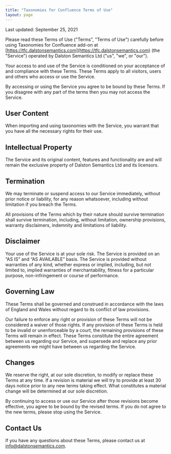 ```yaml
---
title: "Taxonomies for Confluence Terms of Use"
layout: page
---
```


Last updated: September 25, 2021

Please read these Terms of Use ("Terms", "Terms of Use") carefully before using Taxonomies for Confluence add-on at [https://tfc.dalstonsemantics.com](https://tfc.dalstonsemantics.com) (the "Service") operated by Dalston Semantics Ltd ("us", "we", or "our").

Your access to and use of the Service is conditioned on your acceptance of and compliance with these Terms. These Terms apply to all visitors, users and others who access or use the Service.

By accessing or using the Service you agree to be bound by these Terms. If you disagree with any part of the terms then you may not access the Service.

## User Content

When importing and using taxonomies with the Service, you warrant that you have all the necessary rights for their use.

## Intellectual Property

The Service and its original content, features and functionality are and will remain the exclusive property of Dalston Semantics Ltd and its licensors.

## Termination

We may terminate or suspend access to our Service immediately, without prior notice or liability, for any reason whatsoever, including without limitation if you breach the Terms.

All provisions of the Terms which by their nature should survive termination shall survive termination, including, without limitation, ownership provisions, warranty disclaimers, indemnity and limitations of liability.

## Disclaimer

Your use of the Service is at your sole risk. The Service is provided on an “AS IS” and “AS AVAILABLE” basis. The Service is provided without warranties of any kind, whether express or implied, including, but not limited to, implied warranties of merchantability, fitness for a particular purpose, non-infringement or course of performance.

## Governing Law

These Terms shall be governed and construed in accordance with the laws of England and Wales without regard to its conflict of law provisions.

Our failure to enforce any right or provision of these Terms will not be considered a waiver of those rights. If any provision of these Terms is held to be invalid or unenforceable by a court, the remaining provisions of these Terms will remain in effect. These Terms constitute the entire agreement between us regarding our Service, and supersede and replace any prior agreements we might have between us regarding the Service.

## Changes

We reserve the right, at our sole discretion, to modify or replace these Terms at any time. If a revision is material we will try to provide at least 30 days notice prior to any new terms taking effect. What constitutes a material change will be determined at our sole discretion.

By continuing to access or use our Service after those revisions become effective, you agree to be bound by the revised terms. If you do not agree to the new terms, please stop using the Service.

## Contact Us

If you have any questions about these Terms, please contact us at [info@dalstonsemantics.com](mailto:info@dalstonsemantics.com).